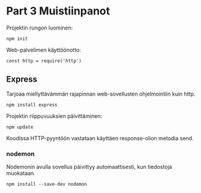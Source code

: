 # Part 3 Muistiinpanot

Projektin rungon luominen: 
```console
npm init
```

Web-palvelimen käyttöönotto:
```console
const http = require('http')
```

## Express
Tarjoaa miellyttävämmän rajapinnan web-sovellusten ohjelmointiin kuin http. 

```console
npm install express
```

Projektin riippuvuuksien päivittäminen: 
```console
npm update
```

Koodissa HTTP-pyyntöön vastataan käyttäen response-olion metodia send. 

### nodemon
Nodemonin avulla sovellus päivittyy automaattisesti, kun tiedostoja muokataan.

```console
npm install --save-dev nodemon
```
